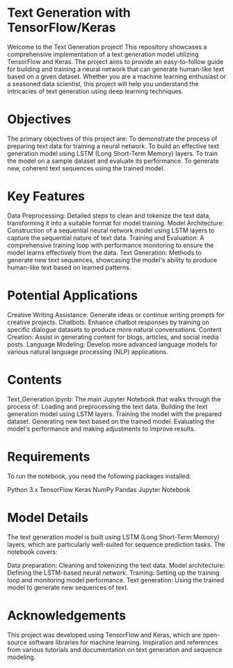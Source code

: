 # Text Generation with TensorFlow/Keras
Welcome to the Text Generation project! This repository showcases a comprehensive implementation of a text generation model utilizing TensorFlow and Keras. The project aims to provide an easy-to-follow guide for building and training a neural network that can generate human-like text based on a given dataset. Whether you are a machine learning enthusiast or a seasoned data scientist, this project will help you understand the intricacies of text generation using deep learning techniques.

# Objectives
The primary objectives of this project are:
To demonstrate the process of preparing text data for training a neural network.
To build an effective text generation model using LSTM (Long Short-Term Memory) layers.
To train the model on a sample dataset and evaluate its performance.
To generate new, coherent text sequences using the trained model.
# Key Features
Data Preprocessing: Detailed steps to clean and tokenize the text data, transforming it into a suitable format for model training.
Model Architecture: Construction of a sequential neural network model using LSTM layers to capture the sequential nature of text data.
Training and Evaluation: A comprehensive training loop with performance monitoring to ensure the model learns effectively from the data.
Text Generation: Methods to generate new text sequences, showcasing the model's ability to produce human-like text based on learned patterns.
# Potential Applications
Creative Writing Assistance: Generate ideas or continue writing prompts for creative projects.
Chatbots: Enhance chatbot responses by training on specific dialogue datasets to produce more natural conversations.
Content Creation: Assist in generating content for blogs, articles, and social media posts.
Language Modeling: Develop more advanced language models for various natural language processing (NLP) applications.
# Contents
Text_Generation.ipynb: The main Jupyter Notebook that walks through the process of:
Loading and preprocessing the text data.
Building the text generation model using LSTM layers.
Training the model with the prepared dataset.
Generating new text based on the trained model.
Evaluating the model's performance and making adjustments to improve results.

# Requirements
To run the notebook, you need the following packages installed:

Python 3.x
TensorFlow
Keras
NumPy
Pandas
Jupyter Notebook

# Model Details
The text generation model is built using LSTM (Long Short-Term Memory) layers, which are particularly well-suited for sequence prediction tasks. The notebook covers:

Data preparation: Cleaning and tokenizing the text data.
Model architecture: Defining the LSTM-based neural network.
Training: Setting up the training loop and monitoring model performance.
Text generation: Using the trained model to generate new sequences of text.

# Acknowledgements
This project was developed using TensorFlow and Keras, which are open-source software libraries for machine learning.
Inspiration and references from various tutorials and documentation on text generation and sequence modeling.
